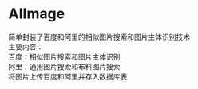 # AIImage
简单封装了百度和阿里的相似图片搜索和图片主体识别技术
<br/>主要内容：
<br/>百度：相似图片搜索和图片主体识别
<br/>阿里：通用图片搜索和布料图片搜索
<br/>将图片上传百度和阿里并存入数据库表
